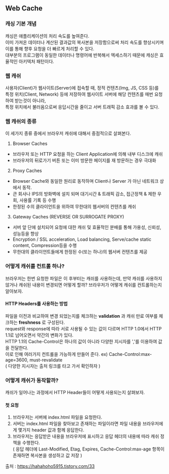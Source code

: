 ## Web Cache

### 캐싱 기본 개념
캐싱은 애플리케이션의 처리 속도를 높여준다.    
이미 가져온 데이터나 계산된 결과값의 복사본을 저장함으로써 처리 속도를 향상시키며    
이를 통해 향후 요청을 더 빠르게 처리할 수 있다.   
대부분의 프로그램이 동일한 데이터나 명령어에 반복해서 엑세스하기 때문에 캐싱은 효율적인 아키텍처 패턴이다.   

### 웹 캐쉬
사용자(Client)가 웹사이트(Server)에 접속할 때, 정적 컨텐츠(Img, JS, CSS 등)를   
특정 위치(Client, Network) 등에 저장하여 웹사이트 서버에 해당 컨텐츠를 매번 요청하여 받는것이 아니라,   
특정 위치에서 불러옴으로써 응답시간을 줄이고 서버 트래픽 감소 효과를 볼 수 있다.    


### 웹 캐쉬의 종류
이 세가지 종류 중에서 브라우저 캐쉬에 대해서 중점적으로 살펴본다.
1. Browser Caches
- 브라우저 또는 HTTP 요청을 하는 Client Application에 의해 내부 디스크에 캐쉬
- 브라우저의 뒤로가기 버튼 또는 이미 방문한 페이지를 재 방문하는 경우 극대화


2. Proxy Caches
- Browser Cache와 동일한 원리로 동작하며 Client나 Server 가 아닌 네트워크 상에서 동작.
- 큰 회사나 IPS의 방화벽에 설치 되며 대기시간 & 트래픽 감소, 접근정책 & 제한 우회, 사용률 기록 등 수행
- 한정된 수의 클라이언트을 위하여 무한대의 웹서버의 컨텐츠를 캐쉬


3. Gateway Caches (REVERSE OR SURROGATE PROXY)
- 서버 앞 단에 설치되어 요청에 대한 캐쉬 및 효율적인 분배를 통해 가용성, 신뢰성, 성능등을 향상
- Encryption / SSL acceleration, Load balancing, Serve/cache static content, Compression등을 수행
- 무한대의 클라이언트들에게 한정된 수(또는 하나)의 웹서버 컨텐츠를 제공


### 어떻게 캐쉬를 컨트롤 하나?
브라우저는 한번 요청한 파일은 이 후부터는 캐쉬를 사용하는데, 만약 캐쉬를 사용하지 않거나 캐쉬된 내용이 변경되면 어떻게 할까?
브라우저가 어떻게 캐쉬를 컨트롤하는지 알아보자.

#### HTTP Headers를 사용하는 방법
파일을 이전과 비교하여 변경 되었는지를 체크하는 **validation** 과 캐쉬 만료 여부를 체크하는 **freshness** 로 구성된다.   
request와 response에 따라 서로 사용될 수 있는 값이 다르며 HTTP 1.0에서 HTTP 1.1로 넘어오면서 약간의 변화가 있다.   
HTTP 1.1의 Cache-Control은 하나의 값이 아니라 다양한 지시자를 ','를 이용하여 값을 전달한다.   
이로 인해 여러가지 컨트롤을 가능하게 만들어 준다. ex) Cache-Control:max-age=3600, must-revalidate   
( 다양한 지시자는 출처 링크를 타고 가서 확인하자 )   



### 어떻게 캐쉬가 동작할까?
캐쉬가 일어나는 과정에서 HTTP Header들이 어떻게 사용되는지 살펴보자.   


#### 첫 요청
1. 브라우저는 서버에 index.html 파일을 요청한다.
2. 서버는 index.html 파일을 찾아보고 존재하는 파일이라면 파일 내용을 브라우저에게 몇가지 header 값과 함께 응답한다.
3. 브라우저는 응답받은 내용을 브라우저에 표시하고 응답 헤더의 내용에 따라 캐쉬 정책을 수행한다.   
( 응답 헤더에 Last-Modified, Etag, Expires, Cache-Control:max-age 항목이 존재하면 복사본을 생성하고 값 저장 )   




출처 : https://hahahoho5915.tistory.com/33